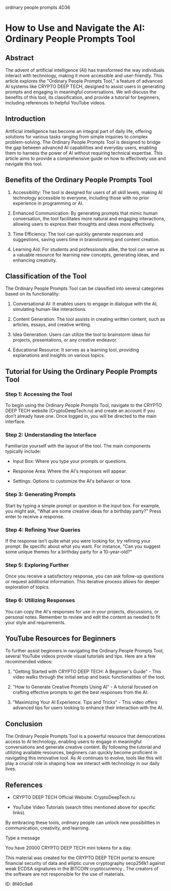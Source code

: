 ordinary people prompts 4D36
# How to Use and Navigate the AI: Ordinary People Prompts Tool



## Abstract



The advent of artificial intelligence (AI) has transformed the way individuals interact with technology, making it more accessible and user-friendly. This article explores the "Ordinary People Prompts Tool," a feature of advanced AI systems like CRYPTO DEEP TECH, designed to assist users in generating prompts and engaging in meaningful conversations. We will discuss the benefits of this tool, its classification, and provide a tutorial for beginners, including references to helpful YouTube videos.



## Introduction



Artificial intelligence has become an integral part of daily life, offering solutions for various tasks ranging from simple inquiries to complex problem-solving. The Ordinary People Prompts Tool is designed to bridge the gap between advanced AI capabilities and everyday users, enabling them to harness the power of AI without requiring technical expertise. This article aims to provide a comprehensive guide on how to effectively use and navigate this tool.



## Benefits of the Ordinary People Prompts Tool



1. Accessibility: The tool is designed for users of all skill levels, making AI technology accessible to everyone, including those with no prior experience in programming or AI.



2. Enhanced Communication: By generating prompts that mimic human conversation, the tool facilitates more natural and engaging interactions, allowing users to express their thoughts and ideas more effectively.



3. Time Efficiency: The tool can quickly generate responses and suggestions, saving users time in brainstorming and content creation.



4. Learning Aid: For students and professionals alike, the tool can serve as a valuable resource for learning new concepts, generating ideas, and enhancing creativity.



## Classification of the Tool



The Ordinary People Prompts Tool can be classified into several categories based on its functionality:



1. Conversational AI: It enables users to engage in dialogue with the AI, simulating human-like interactions.



2. Content Generation: The tool assists in creating written content, such as articles, essays, and creative writing.



3. Idea Generation: Users can utilize the tool to brainstorm ideas for projects, presentations, or any creative endeavor.



4. Educational Resource: It serves as a learning tool, providing explanations and insights on various topics.



## Tutorial for Using the Ordinary People Prompts Tool



### Step 1: Accessing the Tool



To begin using the Ordinary People Prompts Tool, navigate to the CRYPTO DEEP TECH website (CryptoDeepTech.ru) and create an account if you don’t already have one. Once logged in, you will be directed to the main interface.



### Step 2: Understanding the Interface



Familiarize yourself with the layout of the tool. The main components typically include:



- Input Box: Where you type your prompts or questions.

- Response Area: Where the AI's responses will appear.

- Settings: Options to customize the AI's behavior or tone.



### Step 3: Generating Prompts



Start by typing a simple prompt or question in the input box. For example, you might ask, "What are some creative ideas for a birthday party?" Press enter to receive a response.



### Step 4: Refining Your Queries



If the response isn’t quite what you were looking for, try refining your prompt. Be specific about what you want. For instance, "Can you suggest some unique themes for a birthday party for a 10-year-old?"



### Step 5: Exploring Further



Once you receive a satisfactory response, you can ask follow-up questions or request additional information. This iterative process allows for deeper exploration of topics.



### Step 6: Utilizing Responses



You can copy the AI's responses for use in your projects, discussions, or personal notes. Remember to review and edit the content as needed to fit your style and requirements.



## YouTube Resources for Beginners



To further assist beginners in navigating the Ordinary People Prompts Tool, several YouTube videos provide visual tutorials and tips. Here are a few recommended videos:



1. "Getting Started with CRYPTO DEEP TECH: A Beginner's Guide" - This video walks through the initial setup and basic functionalities of the tool.



2. "How to Generate Creative Prompts Using AI" - A tutorial focused on crafting effective prompts to get the best responses from the AI.



3. "Maximizing Your AI Experience: Tips and Tricks" - This video offers advanced tips for users looking to enhance their interaction with the AI.



## Conclusion



The Ordinary People Prompts Tool is a powerful resource that democratizes access to AI technology, enabling users to engage in meaningful conversations and generate creative content. By following the tutorial and utilizing available resources, beginners can quickly become proficient in navigating this innovative tool. As AI continues to evolve, tools like this will play a crucial role in shaping how we interact with technology in our daily lives.



## References



- CRYPTO DEEP TECH Official Website: CryptoDeepTech.ru

- YouTube Video Tutorials (search titles mentioned above for specific links).



By embracing these tools, ordinary people can unlock new possibilities in communication, creativity, and learning.



Type a message

You have 20000 CRYPTO DEEP TECH mini tokens for a day.


This material was created for the  CRYPTO DEEP TECH portal  to ensure financial security of data and elliptic curve cryptography  secp256k1 against weak ECDSA  signatures   in the  BITCOIN cryptocurrency . The creators of the software are not responsible for the use of materials.

 ID: 8f40c9a6
